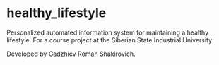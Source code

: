 # healthy_lifestyle
Personalized automated information system for maintaining a healthy lifestyle.
For a course project at the Siberian State Industrial University

Developed by Gadzhiev Roman Shakirovich.
